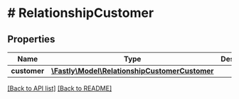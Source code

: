 # # RelationshipCustomer

## Properties

Name | Type | Description | Notes
------------ | ------------- | ------------- | -------------
**customer** | [**\Fastly\Model\RelationshipCustomerCustomer**](RelationshipCustomerCustomer.md) |  | [optional] 


[[Back to API list]](../../README.md#endpoints) [[Back to README]](../../README.md)
